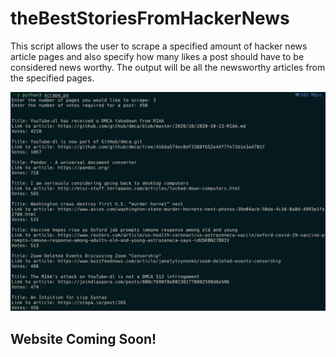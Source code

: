# theBestStoriesFromHackerNews
This script allows the user to scrape a specified amount of hacker news article pages and also specify
how many likes a post should have to be considered news worthy. The output will be all the newsworthy articles from the specified pages.

![img](https://raw.githubusercontent.com/rubendplaza/theBestStoriesFromHackerNews/main/img.png)

## Website Coming Soon!
